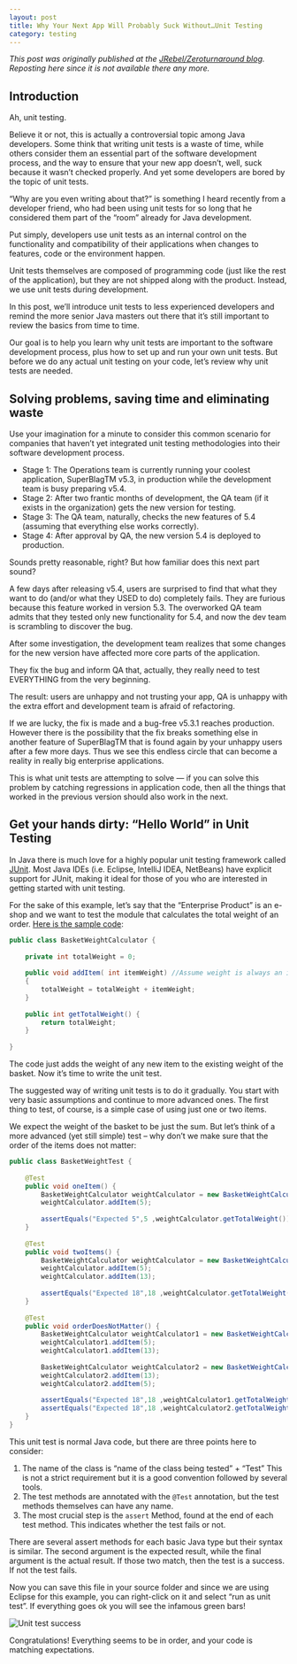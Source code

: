 ```yaml
---
layout: post
title: Why Your Next App Will Probably Suck Without…Unit Testing
category: testing
---
```


_This post was originally published at the [JRebel/Zeroturnaround blog](https://www.jrebel.com/). Reposting here since it is not available there any more._

## Introduction

Ah, unit testing.

Believe it or not, this is actually a controversial topic among Java developers. Some think that writing unit tests is a waste of time, while others consider them an essential part of the software development process, and the way to ensure that your new app doesn’t, well, suck because it wasn’t checked properly. And yet some developers are bored by the topic of unit tests.

“Why are you even writing about that?” is something I heard recently from a developer friend, who had been using unit tests for so long that he considered them part of the “room” already for Java development.

Put simply, developers use unit tests as an internal control on the functionality and compatibility of their applications when changes to features, code or the environment happen.

Unit tests themselves are composed of programming code (just like the rest of the application), but they are not shipped along with the product. Instead, we use unit tests during development.

In this post, we’ll introduce unit tests to less experienced developers and remind the more senior Java masters out there that it’s still important to review the basics from time to time.

Our goal is to help you learn why unit tests are important to the software development process, plus how to set up and run your own unit tests. But before we do any actual unit testing on your code, let’s review why unit tests are needed.

## Solving problems, saving time and eliminating waste

Use your imagination for a minute to consider this common scenario for companies that haven’t yet integrated unit testing methodologies into their software development process.

* Stage 1: The Operations team is currently running your coolest application, SuperBlagTM v5.3, in production while the development team is busy preparing v5.4.
* Stage 2: After two frantic months of development, the QA team (if it exists in the organization) gets the new version for testing.
* Stage 3: The QA team, naturally, checks the new features of 5.4 (assuming that everything else works correctly).
* Stage 4: After approval by QA, the new version 5.4 is deployed to production.

Sounds pretty reasonable, right? But how familiar does this next part sound?

A few days after releasing v5.4, users are surprised to find that what they want to do (and/or what they USED to do) completely fails. They are furious because this feature worked in version 5.3. The overworked QA team admits that they tested only new functionality for 5.4, and now the dev team is scrambling to discover the bug.

After some investigation, the development team realizes that some changes for the new version have affected more core parts of the application.

They fix the bug and inform QA that, actually, they really need to test EVERYTHING from the very beginning.

The result: users are unhappy and not trusting your app, QA is unhappy with the extra effort and development team is afraid of refactoring.

If we are lucky, the fix is made and a bug-free v5.3.1 reaches production. However there is the possibility that the fix breaks something else in another feature of SuperBlagTM that is found again by your unhappy users after a few more days. Thus we see this endless circle that can become a reality in really big enterprise applications.

This is what unit tests are attempting to solve — if you can solve this problem by catching regressions in application code, then all the things that worked in the previous version should also work in the next.

## Get your hands dirty: “Hello World” in Unit Testing

In Java there is much love for a highly popular unit testing framework called [JUnit](https://junit.org/). Most Java IDEs (i.e. Eclipse, IntelliJ IDEA, NetBeans) have explicit support for JUnit, making it ideal for those of you who are interested in getting started with unit testing.

For the sake of this example, let’s say that the “Enterprise Product” is an e-shop and we want to test the module that calculates the total weight of an order. [Here is the sample code](https://github.com/kkapelon/java-unit-testing-intro/blob/main/src/main/java/com/codepipes/BasketWeightCalculator.java):

```java
public class BasketWeightCalculator {
 
	private int totalWeight = 0;
 
	public void addItem( int itemWeight) //Assume weight is always an integer number
	{
		totalWeight = totalWeight + itemWeight;
	}
 
	public int getTotalWeight() {
		return totalWeight;
	}
 
}
```

The code just adds the weight of any new item to the existing weight of the basket. Now it’s time to write the unit test.

The suggested way of writing unit tests is to do it gradually. You start with very basic assumptions and continue to more advanced ones. The first thing to test, of course, is a simple case of using just one or two items.

We expect the weight of the basket to be just the sum. But let’s think of a more advanced (yet still simple) test – why don’t we make sure that the order of the items does not matter:

```java
public class BasketWeightTest {
 
	@Test
	public void oneItem() {
		BasketWeightCalculator weightCalculator = new BasketWeightCalculator();
		weightCalculator.addItem(5);
 
		assertEquals("Expected 5",5 ,weightCalculator.getTotalWeight());
	}
 
	@Test
	public void twoItems() {
		BasketWeightCalculator weightCalculator = new BasketWeightCalculator();
		weightCalculator.addItem(5);
		weightCalculator.addItem(13);
 
		assertEquals("Expected 18",18 ,weightCalculator.getTotalWeight());
	}
 
	@Test
	public void orderDoesNotMatter() {
		BasketWeightCalculator weightCalculator1 = new BasketWeightCalculator();
		weightCalculator1.addItem(5);
		weightCalculator1.addItem(13);
 
		BasketWeightCalculator weightCalculator2 = new BasketWeightCalculator();
		weightCalculator2.addItem(13);
		weightCalculator2.addItem(5);
 
		assertEquals("Expected 18",18 ,weightCalculator1.getTotalWeight());
		assertEquals("Expected 18",18 ,weightCalculator2.getTotalWeight());
	}
}
```

This unit test is normal Java code, but there are three points here to consider:

1. The name of the class is “name of the class being tested” + “Test” This is not a strict requirement but it is a good convention followed by several tools.
1. The test methods are annotated with the `@Test` annotation, but the test methods themselves can have any name.
1. The most crucial step is the `assert` Method, found at the end of each test method. This indicates whether the test fails or not.

There are several assert methods for each basic Java type but their syntax is similar. The second argument is the expected result, while the final argument is the actual result. If those two match, then the test is a success. If not the test fails.

Now you can save this file in your source folder and since we are using Eclipse for this example, you can right-click on it and select “run as unit test”. If everything goes ok you will see the infamous green bars!

![Unit test success](../../assets/java-unit-test-intro/first-success.png)

Congratulations! Everything seems to be in order, and your code is matching expectations.
